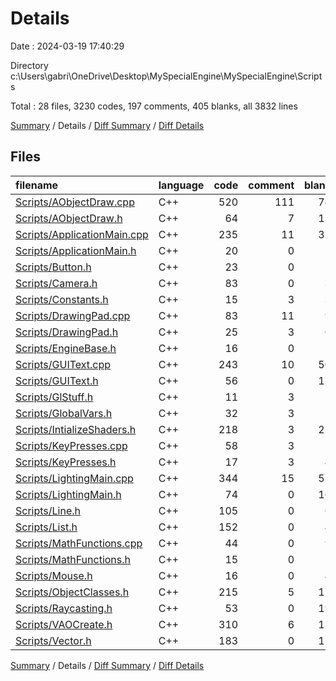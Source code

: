 # Details

Date : 2024-03-19 17:40:29

Directory c:\\Users\\gabri\\OneDrive\\Desktop\\MySpecialEngine\\MySpecialEngine\\Scripts

Total : 28 files,  3230 codes, 197 comments, 405 blanks, all 3832 lines

[Summary](results.md) / Details / [Diff Summary](diff.md) / [Diff Details](diff-details.md)

## Files
| filename | language | code | comment | blank | total |
| :--- | :--- | ---: | ---: | ---: | ---: |
| [Scripts/AObjectDraw.cpp](/Scripts/AObjectDraw.cpp) | C++ | 520 | 111 | 74 | 705 |
| [Scripts/AObjectDraw.h](/Scripts/AObjectDraw.h) | C++ | 64 | 7 | 12 | 83 |
| [Scripts/ApplicationMain.cpp](/Scripts/ApplicationMain.cpp) | C++ | 235 | 11 | 32 | 278 |
| [Scripts/ApplicationMain.h](/Scripts/ApplicationMain.h) | C++ | 20 | 0 | 5 | 25 |
| [Scripts/Button.h](/Scripts/Button.h) | C++ | 23 | 0 | 5 | 28 |
| [Scripts/Camera.h](/Scripts/Camera.h) | C++ | 83 | 0 | 3 | 86 |
| [Scripts/Constants.h](/Scripts/Constants.h) | C++ | 15 | 3 | 3 | 21 |
| [Scripts/DrawingPad.cpp](/Scripts/DrawingPad.cpp) | C++ | 83 | 11 | 9 | 103 |
| [Scripts/DrawingPad.h](/Scripts/DrawingPad.h) | C++ | 25 | 3 | 6 | 34 |
| [Scripts/EngineBase.h](/Scripts/EngineBase.h) | C++ | 16 | 0 | 1 | 17 |
| [Scripts/GUIText.cpp](/Scripts/GUIText.cpp) | C++ | 243 | 10 | 50 | 303 |
| [Scripts/GUIText.h](/Scripts/GUIText.h) | C++ | 56 | 0 | 12 | 68 |
| [Scripts/GlStuff.h](/Scripts/GlStuff.h) | C++ | 11 | 3 | 2 | 16 |
| [Scripts/GlobalVars.h](/Scripts/GlobalVars.h) | C++ | 32 | 3 | 1 | 36 |
| [Scripts/IntializeShaders.h](/Scripts/IntializeShaders.h) | C++ | 218 | 3 | 21 | 242 |
| [Scripts/KeyPresses.cpp](/Scripts/KeyPresses.cpp) | C++ | 58 | 3 | 7 | 68 |
| [Scripts/KeyPresses.h](/Scripts/KeyPresses.h) | C++ | 17 | 3 | 4 | 24 |
| [Scripts/LightingMain.cpp](/Scripts/LightingMain.cpp) | C++ | 344 | 15 | 58 | 417 |
| [Scripts/LightingMain.h](/Scripts/LightingMain.h) | C++ | 74 | 0 | 16 | 90 |
| [Scripts/Line.h](/Scripts/Line.h) | C++ | 105 | 0 | 6 | 111 |
| [Scripts/List.h](/Scripts/List.h) | C++ | 152 | 0 | 4 | 156 |
| [Scripts/MathFunctions.cpp](/Scripts/MathFunctions.cpp) | C++ | 44 | 0 | 9 | 53 |
| [Scripts/MathFunctions.h](/Scripts/MathFunctions.h) | C++ | 15 | 0 | 2 | 17 |
| [Scripts/Mouse.h](/Scripts/Mouse.h) | C++ | 16 | 0 | 4 | 20 |
| [Scripts/ObjectClasses.h](/Scripts/ObjectClasses.h) | C++ | 215 | 5 | 17 | 237 |
| [Scripts/Raycasting.h](/Scripts/Raycasting.h) | C++ | 53 | 0 | 19 | 72 |
| [Scripts/VAOCreate.h](/Scripts/VAOCreate.h) | C++ | 310 | 6 | 11 | 327 |
| [Scripts/Vector.h](/Scripts/Vector.h) | C++ | 183 | 0 | 12 | 195 |

[Summary](results.md) / Details / [Diff Summary](diff.md) / [Diff Details](diff-details.md)